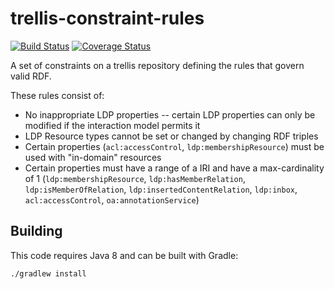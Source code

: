 # trellis-constraint-rules

[![Build Status](https://travis-ci.org/trellis-ldp/trellis-constraint-rules.png?branch=master)](https://travis-ci.org/trellis-ldp/trellis-constraint-rules)
[![Coverage Status](https://coveralls.io/repos/github/trellis-ldp/trellis-constraint-rules/badge.svg?branch=master)](https://coveralls.io/github/trellis-ldp/trellis-constraint-rules?branch=master)

A set of constraints on a trellis repository defining the rules that govern valid RDF.

These rules consist of:

  * No inappropriate LDP properties -- certain LDP properties can only be modified if the interaction model permits it
  * LDP Resource types cannot be set or changed by changing RDF triples
  * Certain properties (`acl:accessControl`, `ldp:membershipResource`) must be used with "in-domain" resources
  * Certain properties must have a range of a IRI and have a max-cardinality of 1 (`ldp:membershipResource`, `ldp:hasMemberRelation`, `ldp:isMemberOfRelation`, `ldp:insertedContentRelation`, `ldp:inbox`, `acl:accessControl`, `oa:annotationService`)

## Building

This code requires Java 8 and can be built with Gradle:

    ./gradlew install
